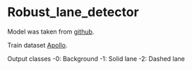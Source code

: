 # Robust_lane_detector

Model was taken from [github](https://github.com/qinnzou/Robust-Lane-Detection).

Train dataset [Apollo](http://apolloscape.auto/lane_segmentation.html).

Output classes
-0: Background
-1: Solid lane
-2: Dashed lane